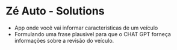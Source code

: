 # Zé Auto - Solutions

- App onde você vai informar caracteristicas de um veículo
- Formulando uma frase plausivel para que o CHAT GPT forneça informações sobre a revisão do veículo.

